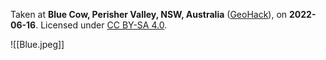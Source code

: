 
Taken at **Blue Cow, Perisher Valley, NSW, Australia** ([GeoHack](https://geohack.toolforge.org/geohack.php?pagename=Blue_Cow_Mountain&params=36_22_S_148_24_E_type:city_region:AU-NSW_scale:50000)), on **2022-06-16**. Licensed under [CC BY-SA 4.0](http://creativecommons.org/licenses/by-sa/4.0/).

![[Blue.jpeg]]